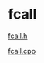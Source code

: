 # fcall

[fcall.h](https://github.com/dotnet/coreclr/blob/master/src/vm/fcall.h)

[fcall.cpp](https://github.com/dotnet/coreclr/blob/master/src/vm/fcall.cpp)
